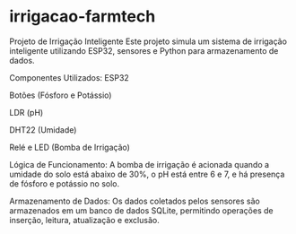 # irrigacao-farmtech
Projeto de Irrigação Inteligente
Este projeto simula um sistema de irrigação inteligente utilizando ESP32, sensores e Python para armazenamento de dados.

Componentes Utilizados:
ESP32

Botões (Fósforo e Potássio)

LDR (pH)

DHT22 (Umidade)

Relé e LED (Bomba de Irrigação)

Lógica de Funcionamento:
A bomba de irrigação é acionada quando a umidade do solo está abaixo de 30%, o pH está entre 6 e 7, e há presença de fósforo e potássio no solo.

Armazenamento de Dados:
Os dados coletados pelos sensores são armazenados em um banco de dados SQLite, permitindo operações de inserção, leitura, atualização e exclusão.
